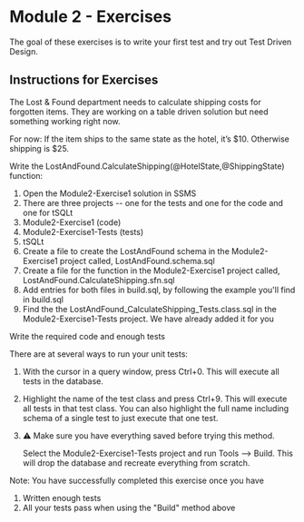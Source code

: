 # Module 2 - Exercises
The goal of these exercises is to write your first test and try out Test Driven Design.

## Instructions for Exercises

The Lost & Found department needs to calculate shipping costs for forgotten items.
They are working on a table driven solution but need something working right now.

For now: If the item ships to the same state as the hotel, it’s $10. Otherwise shipping is $25.

Write the LostAndFound.CalculateShipping(@HotelState,@ShippingState) function:

1. Open the Module2-Exercise1 solution in SSMS
1. There are three projects -- one for the tests and one for the code and one for tSQLt
  1. Module2-Exercise1 (code)
  1. Module2-Exercise1-Tests (tests)
  1. tSQLt
1. Create a file to create the LostAndFound schema in the Module2-Exercise1 project called, LostAndFound.schema.sql
1. Create a file for the function in the Module2-Exercise1 project called, LostAndFound.CalculateShipping.sfn.sql
1. Add entries for both files in build.sql, by following the example you'll find in build.sql
1. Find the the LostAndFound_CalculateShipping_Tests.class.sql in the Module2-Exercise1-Tests project. We have already added it for you

Write the required code and enough tests

There are at several ways to run your unit tests:
1. With the cursor in a query window, press Ctrl+0. This will execute all tests in the database.
1. Highlight the name of the test class and press Ctrl+9. This will execute all tests in that test class. You can also highlight the full name including schema of a single test to just execute that one test.
1. :warning: Make sure you have everything saved before trying this method. 

   Select the Module2-Exercise1-Tests project and run Tools --> Build. This will drop the database and recreate everything from scratch.


Note: You have successfully completed this exercise once you have 
1. Written enough tests
1. All your tests pass when using the "Build" method above
